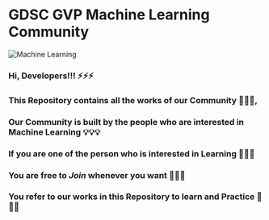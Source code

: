 # GDSC GVP Machine Learning Community

<img src='https://www.fsm.ac.in/blog/wp-content/uploads/2022/08/ml-e1610553826718.jpg' alt='Machine Learning' align='center' />



### Hi, Developers!!! ⚡⚡⚡
### This Repository contains all the works of our Community 🌟🌟🌟, 
### Our Community is built by the people who are interested in Machine Learning 💡💡💡
### If you are one of the person who is interested in Learning 🤩🤩🤩
### You are free to ***Join*** whenever you want 🤗🤗🤗
### You refer to our works in this Repository to learn and Practice 💖💖💖
